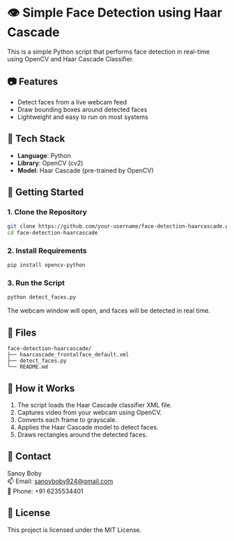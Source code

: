 
# 👁️ Simple Face Detection using Haar Cascade

This is a simple Python script that performs face detection in real-time using OpenCV and Haar Cascade Classifier.

## 📷 Features

- Detect faces from a live webcam feed
- Draw bounding boxes around detected faces
- Lightweight and easy to run on most systems

## 🧠 Tech Stack

- **Language**: Python
- **Library**: OpenCV (cv2)
- **Model**: Haar Cascade (pre-trained by OpenCV)

## 🚀 Getting Started

### 1. Clone the Repository

```bash
git clone https://github.com/your-username/face-detection-haarcascade.git
cd face-detection-haarcascade
```

### 2. Install Requirements

```bash
pip install opencv-python
```

### 3. Run the Script

```bash
python detect_faces.py
```

The webcam window will open, and faces will be detected in real time.

## 📁 Files

```
face-detection-haarcascade/
├── haarcascade_frontalface_default.xml
├── detect_faces.py
└── README.md
```

## 📝 How it Works

1. The script loads the Haar Cascade classifier XML file.
2. Captures video from your webcam using OpenCV.
3. Converts each frame to grayscale.
4. Applies the Haar Cascade model to detect faces.
5. Draws rectangles around the detected faces.

## 📧 Contact

Sanoy Boby  
📫 Email: sanoyboby924@gmail.com  
📱 Phone: +91 6235534401

## 📄 License

This project is licensed under the MIT License.
